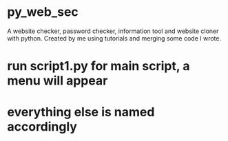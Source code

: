 # py_web_sec
A website checker, password checker, information tool and website cloner with python. Created by me using tutorials and merging some code I wrote.
 # run script1.py for main script, a menu will appear
 # everything else is named accordingly
 
